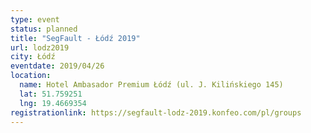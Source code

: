 ```yaml
---
type: event
status: planned
title: "SegFault - Łódź 2019"
url: lodz2019
city: Łódź
eventdate: 2019/04/26
location:
  name: Hotel Ambasador Premium Łódź (ul. J. Kilińskiego 145)
  lat: 51.759251
  lng: 19.4669354
registrationlink: https://segfault-lodz-2019.konfeo.com/pl/groups
---
```

